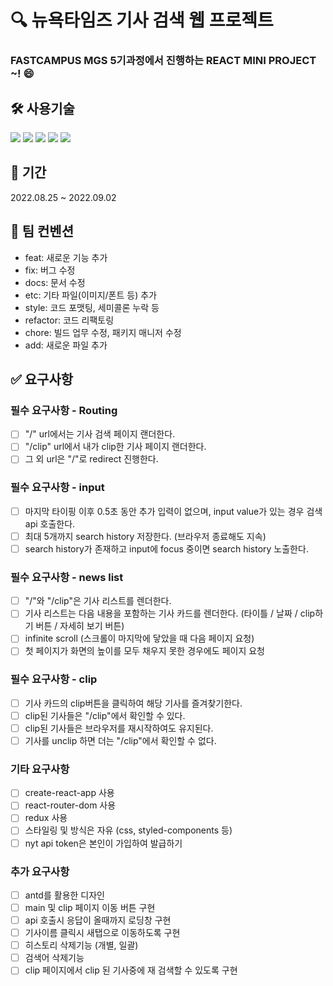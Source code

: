 # 🔍 뉴욕타임즈 기사 검색 웹 프로젝트

### FASTCAMPUS MGS 5기과정에서 진행하는 REACT MINI PROJECT ~! 😄

## 🛠 사용기술

<img src="https://img.shields.io/badge/react-%2320232a.svg?style=for-the-badge&logo=react&logoColor=%2361DAFB">
<img src="https://img.shields.io/badge/JavaScript-F7DF1E?style=for-the-badge&logo=javascript&logoColor=black">
<img src="https://img.shields.io/badge/React_Router-CA4245?style=for-the-badge&logo=react-router&logoColor=white">
<img src="https://img.shields.io/badge/antd-D36AC2?style=for-the-badge&logo=AntDesign&logoColor=#0170FE">
<img src="https://img.shields.io/badge/redux-%23593d88.svg?style=for-the-badge&logo=redux&logoColor=white">


## 📅 기간

2022.08.25 ~ 2022.09.02

## 📌 팀 컨벤션
- feat: 새로운 기능 추가
- fix: 버그 수정
- docs: 문서 수정
- etc: 기타 파일(이미지/폰트 등) 추가
- style: 코드 포맷팅, 세미콜론 누락 등
- refactor: 코드 리팩토링
- chore: 빌드 업무 수정, 패키지 매니저 수정
- add: 새로운 파일 추가
## ✅ 요구사항

### 필수 요구사항 - Routing
- [ ] "/" url에서는 기사 검색 페이지 랜더한다.
- [ ] "/clip" url에서 내가 clip한 기사 페이지 랜더한다.
- [ ] 그 외 url은 "/"로 redirect 진행한다.

### 필수 요구사항 - input
- [ ] 마지막 타이핑 이후 0.5초 동안 추가 입력이 없으며, input value가 있는 경우 검색 api 호출한다.
- [ ] 최대 5개까지 search history 저장한다. (브라우저 종료해도 지속)
- [ ] search history가 존재하고 input에 focus 중이면 search history 노출한다.

### 필수 요구사항 - news list
- [ ] "/"와 "/clip"은 기사 리스트를 렌더한다.
- [ ] 기사 리스트는 다음 내용을 포함하는 기사 카드를 렌더한다. (타이틀 / 날짜 / clip하기 버튼 / 자세히 보기 버튼)
- [ ] infinite scroll (스크롤이 마지막에 닿았을 때 다음 페이지 요청)
- [ ] 첫 페이지가 화면의 높이를 모두 채우지 못한 경우에도 페이지 요청

### 필수 요구사항 - clip
- [ ] 기사 카드의 clip버튼을 클릭하여 해당 기사를 즐겨찾기한다.
- [ ] clip된 기사들은 "/clip"에서 확인할 수 있다.
- [ ] clip된 기사들은 브라우저를 재시작하여도 유지된다.
- [ ] 기사를 unclip 하면 더는 "/clip"에서 확인할 수 없다.

### 기타 요구사항
- [ ] create-react-app 사용
- [ ] react-router-dom 사용
- [ ] redux 사용
- [ ] 스타일링 및 방식은 자유 (css, styled-components 등)
- [ ] nyt api token은 본인이 가입하여 발급하기

### 추가 요구사항
- [ ] antd를 활용한 디자인
- [ ] main 및 clip 페이지 이동 버튼 구현
- [ ] api 호출시 응답이 올때까지 로딩창 구현
- [ ] 기사이름 클릭시 새탭으로 이동하도록 구현
- [ ] 히스토리 삭제기능 (개별, 일괄)
- [ ] 검색어 삭제기능
- [ ] clip 페이지에서 clip 된 기사중에 재 검색할 수 있도록 구현

